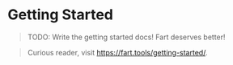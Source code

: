 # Getting Started

> TODO: Write the getting started docs!
> Fart deserves better!

> Curious reader, visit <https://fart.tools/getting-started/>.
